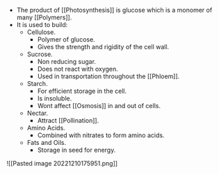 - The product of [[Photosynthesis]] is glucose which is a monomer of many [[Polymers]].
- It is used to build:
	- Cellulose.
		- Polymer of glucose.
		- Gives the strength and rigidity of the cell wall.
	- Sucrose.
		- Non reducing sugar.
		- Does not react with oxygen.
		- Used in transportation throughout the [[Phloem]].
	- Starch.
		- For efficient storage in the cell.
		- Is insoluble.
		- Wont affect [[Osmosis]] in and out of cells.
	- Nectar.
		- Attract [[Pollination]].
	- Amino Acids.
		- Combined with nitrates to form amino acids.
	- Fats and Oils.
		- Storage in seed for energy.

![[Pasted image 20221210175951.png]]
